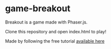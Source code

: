 # game-breakout

Breakout is a game made with Phaser.js. 

Clone this repository and open index.html to play!

Made by following the free tutorial [available here](https://developer.mozilla.org/en-US/docs/Games/Tutorials/2D_breakout_game_Phaser)
